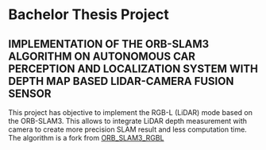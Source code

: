 # Bachelor Thesis Project

## IMPLEMENTATION OF THE ORB-SLAM3 ALGORITHM ON AUTONOMOUS CAR PERCEPTION AND LOCALIZATION SYSTEM WITH DEPTH MAP BASED LIDAR-CAMERA FUSION SENSOR

This project has objective to implement the RGB-L (LiDAR) mode based on the ORB-SLAM3. This allows to integrate LiDAR depth measurement with camera to create more precision SLAM result and less computation time.
The algorithm is a fork from [ORB_SLAM3_RGBL](https://github.com/TUMFTM/ORB_SLAM3_RGBL)

